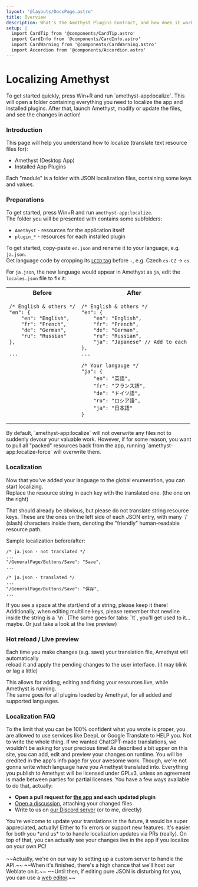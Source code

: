 ```yaml
---
layout: '@layouts/DocsPage.astro'
title: Overview
description: What's the Amethyst Plugins Contract, and how does it work?
setup: | 
  import CardTip from '@components/CardTip.astro'
  import CardInfo from '@components/CardInfo.astro'
  import CardWarning from '@components/CardWarning.astro'
  import Accordion from '@components/Accordion.astro'
---
```


# Localizing Amethyst

<CardInfo title="Fast forward">
To get started quickly, press Win+R and run `amethyst-app:localize`. This will open a folder containing everything you need 
to localize the app and installed plugins. After that, launch Amethyst, modify or update the files, and see the changes in action!
</CardInfo>

### Introduction
This page will help you understand how to localize (translate text resource files for):
- Amethyst (Desktop App)
- Installed App Plugins

Each "module" is a folder with JSON localization files, containing some keys and values.  

### Preparations
To get started, press Win+R and run `amethyst-app:localize`.  
The folder you will be presented with contains some subfolders:
- `Amethyst` - resources for the application itself
- `plugin_*` - resources for each installed plugin

To get started, copy-paste `en.json` and rename it to your language, e.g. `ja.json`.  
Get language code by cropping its [`LCID` tag](https://docs.microsoft.com/en-us/openspecs/office_standards/ms-oe376/6c085406-a698-4e12-9d4d-c3b0ee3dbc4a) before `-`, e.g. Czech `cs-CZ` → `cs`.  

For `ja.json`, the new language would appear in Amethyst as `ja`, edit the `locales.json` file to fix it:

<table>
<tr>
<th>
Before
</th>
<th>
After
</th>
</tr>

<tr style="vertical-align:top">
<td style="vertical-align:top">

```jsonc
/* English & others */
"en": {
    "en": "English",
    "fr": "French",
    "de": "German",
    "ru": "Russian"
},

...









```
</td>
<td>

```jsonc
/* English & others */
"en": {
    "en": "English",
    "fr": "French",
    "de": "German",
    "ru": "Russian",
    "ja": "Japanese" // Add to each
},
...

/* Your langauge */
"ja": {
    "en": "英語",
    "fr": "フランス語",
    "de": "ドイツ語",
    "ru": "ロシア語",
    "ja": "日本語"
}
```
</td>
</tr>
</table>

<CardTip title="Need to restart from scratch?">
By default, `amethyst-app:localize` will not overwrite any files not to suddenly devour your valuable work. However, 
if for some reason, you want to pull all "packed" resources back from the app, running `amethyst-app:localize-force` will overwrite them.
</CardWarning>

### Localization
Now that you've added your language to the global enumeration, you can start localizing.  
Replace the resource string in each key with the translated one. (the one on the right)  

<CardWarning title="Don't translate the keys!">
That should already be obvious, but please do not translate string resource keys. 
These are the ones on the left side of each JSON entry, with many `/` (slash) characters inside them, denoting the "friendly" human-readable resource path.
</CardWarning>

Sample localization before/after:
```jsonc
/* ja.json - not translated */
...
"/GeneralPage/Buttons/Save": "Save",
...
```

```jsonc
/* ja.json - translated */
...
"/GeneralPage/Buttons/Save": "保存",
...
```

<CardTip title="Something looks weird?">
If you see a space at the start/end of a string, please keep it there! Additionally, when editing multiline keys, 
please remember that newline inside the string is a `\n`. (The same goes for tabs: `\t`, you'll get used to it... maybe. Or just take a look at the live preview)  
</CardWarning>

### Hot reload / Live preview
Each time you make changes (e.g. save) your translation file, Amethyst will automatically  
reload it and apply the pending changes to the user interface. (it may blink or lag a little)  
  
This allows for adding, editing and fixing your resources live, while Amethyst is running.  
The same goes for all plugins loaded by Amethyst, for all added and supported languages.

### Localization FAQ

<Accordion title="Is using machine translation okay?">
To the limit that you can be 100% confident what you wrote is proper, you are allowed to use services like DeepL or Google Translate to HELP you. 
Not to write the whole thing. If we wanted ChatGPT-made translations, we wouldn't be asking for your precious time!
</Accordion>

<Accordion title="I want to see how it will look in the app!">
As described a bit upper on this site, you can add, edit and preview your changes on runtime.
</Accordion>

<Accordion title="What about a CLA? How is that gonna work?">
You will be credited in the app's info page for your awesome work. Though, we're not gonna write which language have you Amethyst translated into.
Everything you publish to Amethyst will be licensed under GPLv3, unless an agreement is made between parties for partial licenses.
</Accordion>

<Accordion title="How do I submit work?">
You have a few ways available to do that, actually:
<ul>
  <strong><li>Open a pull request for <a href="https://github.com/KinectToVR/Amethyst">the app</a> and each updated plugin</li></strong>
  <li><a href="https://github.com/KinectToVR/Amethyst-Releases/discussions">Open a discussion</a>, attaching your changed files</li>
  <li>Write to us on <a href="https://discord.gg/YBQCRDG">our Discord server</a> (or to me, directly)</li>
</ul>
</Accordion>

<Accordion title="What about future features and additions?">
You're welcome to update your translations in the future, 
it would be super appreciated, actually! 
Either to fix errors or support new features.
</Accordion>

<Accordion title="Why not Weblate/Crodwin/...?">
It's easier for both you *and us* to to handle localization updates via PRs (really). 
On top of that, you can actually see your changes live in the app if you localize on your own PC!
</br>
</br>
~~Actually, we're on our way to setting up a custom server to handle the API.~~
~~When it's finished, there's a high chance that we'll host our Weblate on it.~~
~~Until then, if editing pure JSON is disturbing for you, you can use a <a href="https://codebeautify.org/online-json-editor">web editor</a>.~~
</Accordion>
